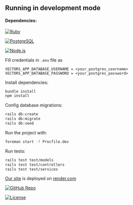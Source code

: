 ## Running in development mode

#### Dependencies:
[![Ruby](https://img.shields.io/badge/Ruby-3.3.7-red?logo=ruby&logoColor=white)](https://www.ruby-lang.org/)

[![PostgreSQL](https://img.shields.io/badge/PostgreSQL-17-blue?logo=postgresql&logoColor=white)](https://www.postgresql.org/)

[![Node.js](https://img.shields.io/badge/Node.js-20-green?logo=node.js&logoColor=white)](https://nodejs.org/)

Fill credentials in `.env` file as
```
VECTORS_APP_DATABASE_USERNAME = <your_postgres_username>
VECTORS_APP_DATABASE_PASSWORD = <your_postgres_password>
```

Install dependencies:
```bash
bundle install
npm install
```

Config database migrations:

```bash
rails db:create
rails db:migrate
rails db:seed
```

Run the project with:

```bash
foreman start -f Procfile.dev
```

Run tests:
```bash
rails test test/models
rails test test/controllers
rails test test/services
```
[Our site](https://vectors-web.onrender.com) is deployed on [render.com](https://render.com)

[![GitHub Repo](https://img.shields.io/badge/GitHub-Visit-blue?logo=github)](https://github.com/spartanec22832/vectors_web)

[![License](https://img.shields.io/badge/License-MIT-blue)](https://mit-license.org/)
